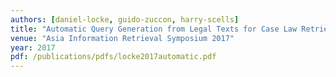 ```yaml
---
authors: [daniel-locke, guido-zuccon, harry-scells]
title: "Automatic Query Generation from Legal Texts for Case Law Retrieval"
venue: "Asia Information Retrieval Symposium 2017"
year: 2017
pdf: /publications/pdfs/locke2017automatic.pdf
---
```

